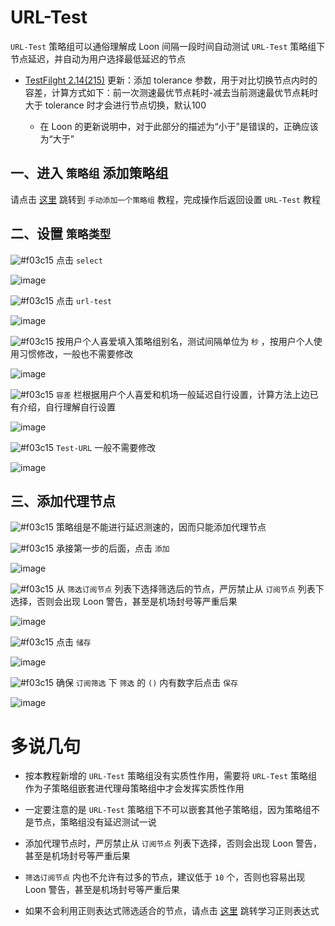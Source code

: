 # URL-Test

`URL-Test` 策略组可以通俗理解成 Loon 间隔一段时间自动测试 `URL-Test` 策略组下节点延迟，并自动为用户选择最低延迟的节点

- [TestFilght 2.14(215)](https://t.me/LoonNews/287) 更新：添加 tolerance 参数，用于对比切换节点内时的容差，计算方式如下：前一次测速最优节点耗时-减去当前测速最优节点耗时大于 tolerance 时才会进行节点切换，默认100

  - 在 Loon 的更新说明中，对于此部分的描述为“小于”是错误的，正确应该为“大于”

## 一、进入 `策略组` 添加策略组

请点击 [这里](https://github.com/chiupam/tutorial/blob/master/Loon/Plus/New_Proxy_Group.md) 跳转到 `手动添加一个策略组` 教程，完成操作后返回设置 `URL-Test` 教程

## 二、设置 `策略类型`

![#f03c15](https://placehold.it/15/f03c15/000000?text=+) 点击 `select` 

![image](https://raw.githubusercontent.com/chiupam/tutorial-image/master/Loon/URL-Test_1.jpg)

![#f03c15](https://placehold.it/15/f03c15/000000?text=+) 点击 `url-test`

![image](https://raw.githubusercontent.com/chiupam/tutorial-image/master/Loon/URL-Test_2.jpg)

![#f03c15](https://placehold.it/15/f03c15/000000?text=+) 按用户个人喜爱填入策略组别名，测试间隔单位为 `秒` ，按用户个人使用习惯修改，一般也不需要修改

![image](https://raw.githubusercontent.com/chiupam/tutorial-image/master/Loon/URL-Test_3.jpg)

![#f03c15](https://placehold.it/15/f03c15/000000?text=+) `容差` 栏根据用户个人喜爱和机场一般延迟自行设置，计算方法上边已有介绍，自行理解自行设置

![image](https://raw.githubusercontent.com/chiupam/tutorial-image/master/Loon/URL-Test_9.jpg)

![#f03c15](https://placehold.it/15/f03c15/000000?text=+) `Test-URL` 一般不需要修改

![image](https://raw.githubusercontent.com/chiupam/tutorial-image/master/Loon/URL-Test_4.jpg)

## 三、添加代理节点

![#f03c15](https://placehold.it/15/f03c15/000000?text=+) 策略组是不能进行延迟测速的，因而只能添加代理节点

![#f03c15](https://placehold.it/15/f03c15/000000?text=+) 承接第一步的后面，点击 `添加`

![image](https://raw.githubusercontent.com/chiupam/tutorial-image/master/Loon/URL-Test_5.jpg)

![#f03c15](https://placehold.it/15/f03c15/000000?text=+) 从 `筛选订阅节点` 列表下选择筛选后的节点，严厉禁止从 `订阅节点` 列表下选择，否则会出现 Loon 警告，甚至是机场封号等严重后果

![image](https://raw.githubusercontent.com/chiupam/tutorial-image/master/Loon/URL-Test_6.jpg)

![#f03c15](https://placehold.it/15/f03c15/000000?text=+) 点击 `储存`

![image](https://raw.githubusercontent.com/chiupam/tutorial-image/master/Loon/URL-Test_7.jpg)

![#f03c15](https://placehold.it/15/f03c15/000000?text=+) 确保 `订阅筛选` 下 `筛选` 的 `()` 内有数字后点击 `保存`

![image](https://raw.githubusercontent.com/chiupam/tutorial-image/master/Loon/URL-Test_8.jpg)

# 多说几句

- 按本教程新增的 `URL-Test` 策略组没有实质性作用，需要将 `URL-Test` 策略组作为子策略组嵌套进代理母策略组中才会发挥实质性作用

- 一定要注意的是 `URL-Test` 策略组下不可以嵌套其他子策略组，因为策略组不是节点，策略组没有延迟测试一说

- 添加代理节点时，严厉禁止从 `订阅节点` 列表下选择，否则会出现 Loon 警告，甚至是机场封号等严重后果

- `筛选订阅节点` 内也不允许有过多的节点，建议低于 `10` 个，否则也容易出现 Loon 警告，甚至是机场封号等严重后果

- 如果不会利用正则表达式筛选适合的节点，请点击 [这里](https://github.com/chiupam/tutorial/blob/master/Loon/Regex.md) 跳转学习正则表达式

